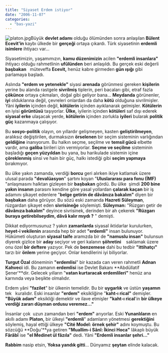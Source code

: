 ```yaml
---
title: "Siyaset Erdem istiyor"
date: "2006-11-07"
categories: 
  - "bas-yazi"
---
```


![platon.jpg](/uploads/2006/11/platon.jpg)Büyük **devlet adamı** olduğu ölümünden sonra anlaşılan **Bülent Ecevit'in** kaybı ülkede bir **gerçeği** ortaya çıkardı. Türk siyasetinin **erdemli isimlere** ihtiyacı var...

Siyasetimizin, yaşamımızın, **kamu düzenimizin** acilen **"erdemli insanlara"** ihtiyacı olduğu rahmetlinin **ufûlünden** beri anlaşıldı. Bu gerçek eski değerli **başbakan**   müteveffa **Ecevit,** henüz kabre girmeden **gün ışığı** gibi parlamaya başladı.

Aslında **"erdem ve yetenekle"** siyasi **arenada** görünmesi gereken **kişilerin** yerine bu alanda rastgele **sivrilmiş** tiplerin, peri bacaları gibi, etraf fazla **çökünce** ortaya çıkmaları, doğal gibi geliyor bana... **Meydanda** görünenler, **iyi** olduklarına değil, çevreleri onlardan da daha **kötü** olduğuna sivrilmişler. Yâni **iyilerin** içinden değil, **kötülerin** içinden ayıklanarak gelmişler. **Kötülerin** en iyisi **görüntüsü** taşıyorlar. **Ülke,** iyilerin içinden **kötüleri** saf dışı ederek **siyasal erke** ulaşacak yerde, **kötülerin** içinden zorlukla **iyileri** bularak **politik güç** kazanmaya çalışıyor.

Bu **sosyo-politik** olayın, on yıllardır gelişmeyen, kasten **geliştirilmeyen**, aralıksız değiştirilen, durmaksızın **örselenen** bir seçim sisteminin varlığından **geldiğine** inanıyorum. Bu halkın seçme, seçilme ve **temsil gücü** elbette vardır, ama **galiba** birileri izin vermiyorlar. **Seçme ve seçilme** sisteminin başladığı **geçen yüzyıldan** bu yana, bu harikulade sistemin içine **çöreklenmiş** sinsi ve hain bir güç, halkı istediği gibi **seçim yapmaya** bırakmıyor.  

Bu ülke yakın zamanda, verdiği **borcu** geri alırken ikiye katlamak üzere ulusal parada **"devalüasyon**" şartını koyan "**Uluslararası para fonu (İMF)** "anlaşmasını halktan gizleyen bir **başbakan** gördü. Bu ülke  şimdi **200 bine yakın insanın** parasını kendine göre yasal yollardan **çalarak kaçan** bir iş adamını şikayet edenlere "**belge getirin de dâvânıza bakalım"** diyen bir **başbakan** daha görüyor. Bu sözü eski zamanda **Hazreti Süleyman**, rüzgardan şikayet eden **sivrisineğe** söylemişti. **Süleyman:** "Rüzgarı getir de **dâvânıza bakalım"** deyince sivrisinek, derinden bir ah çekerek **"Rüzgarı buraya getirebilseydim, dâvâ kalır mıydı ?** " demişti.

Dikkat ediyormusunuz ? yakın **zamanlarda** siyasal iktidarlar kurulurken, **heyet-i vekilenin** arasında hep bir adet **"erdemli"** insan bulunuyor. Hükümeti oluşturan **siyasal taife** aramızda bir de **"namuslu insan"** bulunsun diyerek gizlice bir **aday** seçiyor ve geri kalanın **şöhretini**    saklamak üzere onu özel **bir deftere** yazıyor. Pek de **benzemese** dahi bu tedbir **"ittihatçı"** tarzı bir **önlem** yerine geçiyor. Onlar kendilerini iyi biliyorlar.

**Turgut Özal** döneminin **"erdemlisi**" bir kazada can veren rahmetli **Adnan Kahveci** idi. Bu zamanın **erdemlisi** ise Devlet Bakanı **Abdüllatif Şener'**dir. Gelecek yılların "**vatan kurtaracak erdemlileri"** henüz ana karnında veya beşikte olmalıdır.  

Erdem yâni **"fazilet**" bir ülkenin temelidir. Bu bir **uygarlık** ve üstün **yaşamın** tek   kuralıdır. Eski insanlar **"erdem"** eksikliğine "**kaht-ı rical"** demişler. **"Büyük adam"** eksikliği demektir ve ilave etmişler **"kaht-ı rical**'in **bir ülkeye verdiği zararı düşman ordusu veremez..."**  

İnsanlar çok  uzun zamandan beri **"erdem"** arıyorlar. Eski **Yunanlıların** en akıllı adamı **Platon,** bir ülkeyi **"erdemli**" adamların yönetmesi **gerektiğini** söylemiş, hayal ettiği ülkeye **"Cité Model: örnek şehir"** adını koymuştu. Bu sözcüğü **Doğu'**ya getiren **"Muallim-i Sânî: İkinci Hoca"** lâkaplı büyük **Fârâbî** ise **"el Medinet ül fâzıla"** dedi. Yâni **"Erdemli insanlar şehri..."**

**Rabbim** nasip etsin, **Yoksa yandık gitti**... Dünyamız **şeytan** elinde kalacak.
